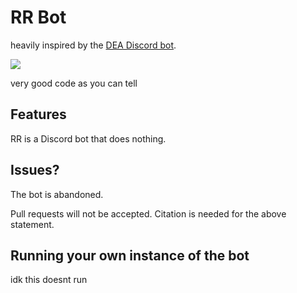 # RR Bot
heavily inspired by the [DEA Discord bot](https://github.com/Asshley/DEA).

<img src="https://img.shields.io/codefactor/grade/github/Realswitzer/RRBot" />
<p>very good code as you can tell</p>

## Features
RR is a Discord bot that does nothing.

## Issues?
The bot is abandoned.

Pull requests will not be accepted.
Citation is needed for the above statement.

## Running your own instance of the bot
idk this doesnt run
